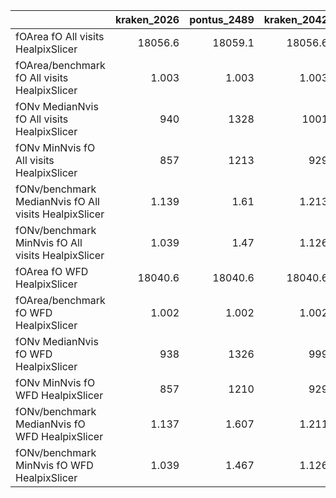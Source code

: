 |                                                       |   kraken_2026 |   pontus_2489 |   kraken_2042 |
|:------------------------------------------------------|--------------:|--------------:|--------------:|
| fOArea fO All visits HealpixSlicer                    |     18056.6   |     18059.1   |     18056.6   |
| fOArea/benchmark fO All visits HealpixSlicer          |         1.003 |         1.003 |         1.003 |
| fONv MedianNvis fO All visits HealpixSlicer           |       940     |      1328     |      1001     |
| fONv MinNvis fO All visits HealpixSlicer              |       857     |      1213     |       929     |
| fONv/benchmark MedianNvis fO All visits HealpixSlicer |         1.139 |         1.61  |         1.213 |
| fONv/benchmark MinNvis fO All visits HealpixSlicer    |         1.039 |         1.47  |         1.126 |
| fOArea fO WFD HealpixSlicer                           |     18040.6   |     18040.6   |     18040.6   |
| fOArea/benchmark fO WFD HealpixSlicer                 |         1.002 |         1.002 |         1.002 |
| fONv MedianNvis fO WFD HealpixSlicer                  |       938     |      1326     |       999     |
| fONv MinNvis fO WFD HealpixSlicer                     |       857     |      1210     |       929     |
| fONv/benchmark MedianNvis fO WFD HealpixSlicer        |         1.137 |         1.607 |         1.211 |
| fONv/benchmark MinNvis fO WFD HealpixSlicer           |         1.039 |         1.467 |         1.126 |
